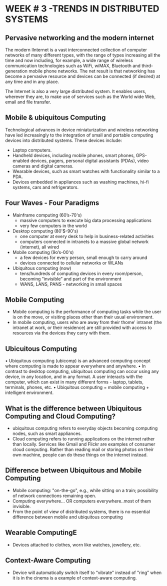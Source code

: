 

# WEEK # 3 -TRENDS IN DISTRIBUTED SYSTEMS



## Pervasive networking and the modern internet

The modern lInternet is a vast interconnected collection of computer networks of many different types, with the range of types increasing all the time and now including, for example, a wide range of wireless communication technologies such as WiFi, wiMAX, Bluetooth and third-generation mobile phone networks. The net result is that networking has become a pervasive resource and devices can be connected (if desired) at any time and in any place.

The Internet is also a very large distributed system. lt enables users, wherever they are, to make use of services such as the World wide Web, email and file transfer.

## Mobile & ubiquitous Computing

Technological advances in device miniaturization and wireless networking have led increasingly to the integration of small and portable computing devices into distributed systems. These devices include:

- Laptop computers.
- Handheld devices, including mobile phones, smart phones, GPS-enabled devices, pagers, personal digital assistants (PDAs), video cameras and digital cameras.
- Wearable devices, such as smart watches with functionality similar to a PDA.
- Devices embedded in appliances such as washing machines, hi-fi systems, cars and refrigerators.

## Four Waves - Four Paradigms

- Mainframe computing (60’s-70's)
  - massive computers to execute big data processing applications
  - very few computers in the world
- Desktop computing (80'$-90's)
  - one computer at every desk to help in business-related activities
  - computers connected in intranets to a massive global network (internet), all wired
- Mobile computing (9o’s-00's)
  - a few devices for every person, small enough to carry around
  - devices connected to cellular networks or WLANs
- Ubiquitous computing (now)
  - tens/hundreds of computing devices in every room/person, becoming "invisible” and part of
    the environment
  - WANS, LANS, PANS - networking in small spaces

## Mobile Computing

- Mobile computing is the performance of computing tasks while the user is on the move, or visiting
  places other than their usual environment.
- In mobile computing, users who are away from their thome' intranet (the intranet at work, or their
  residence) are still provided with access to resources via the devices they carry with them.

## Ubicuitous Computing

• Ubiquitous computing (ubicomp) is an advanced computing concept where computing is made to
appear everywhere and anywhere.
• In contrast to desktop computing, ubiquitous computing can occur using any device, in any
location, and in any format. A user interacts with the computer, which can exist in many different
forms - laptop, tablets, terminals, phones, etc.
• Ubiquitous computing = mobile computing + intelligent environment.

## What is the difference between Ubiquitous Computing and Cloud Computing?

- ubiquitous computing refers to everyday objects becoming computing nodes, such as smart
  appliances.
- Cloud computing refers to running applications on the internet rather than locally. Services like Gmail and Flickr are examples of consumer cloud computing. Rather than reading mail or storing photos on their own machine, people can do these things on the internet instead.

## Difference between Ubiquitous and Mobile Computing

- Mobile computing: "on-the-go", e.g., while sitting on a train; possibility of network connections remaining
  open.
- Computing everywhere... OR computers everywhere..most of them invisible.
- From the point of view of distributed systems, there is no essential difference between mobile and ubiquitous computing

## Wearable ComputingE

- Devices attached to clothes, worn like watches, jewellery, etc.

## Context-Aware Computing

- Device will automatically switch itself to “vibrate" instead of "ring” when it is in the cinema is a
  example of context-aware computing.








